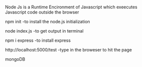 Node Js is a Runtime Encironment of Javascript which exeecutes Javascript code outside the browser

npm init -to install the node.js initialization

node index.js -to get output in terminal

npm i express -to install express

http://localhost:5000/test -type in the broweser to hit the page

mongoDB
